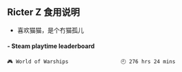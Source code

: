 ## Ricter Z 食用说明
- 喜欢猫猫，是个冇猫孤儿

<!-- steam-box start -->
#### - Steam playtime leaderboard
```text
🎮 World of Warships                 🕘 276 hrs 24 mins
```
<!-- Powered by https://github.com/YouEclipse/steam-box . -->
<!-- steam-box end -->
